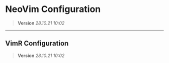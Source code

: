 # NeoVim Configuration

> **Version** *28.10.21 10:02*

---

## VimR Configuration

> **Version** *28.10.21 10:02*
